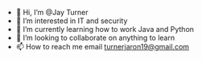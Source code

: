 - 👋 Hi, I’m @Jay Turner
- 👀 I’m interested in IT and security
- 🌱 I’m currently learning how to work Java and Python
- 💞️ I’m looking to collaborate on anything to learn
- 📫 How to reach me email turnerjaron19@gmail.com

<!---
turnerjaron19/turnerjaron19 is a ✨ special ✨ repository because its `README.md` (this file) appears on your GitHub profile.
You can click the Preview link to take a look at your changes.
--->
